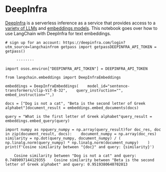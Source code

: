 DeepInfra
=========

[DeepInfra](https://deepinfra.com/?utm_source=langchain) is a serverless inference as a service that provides access to a [variety of LLMs](https://deepinfra.com/models?utm_source=langchain) and [embeddings models](https://deepinfra.com/models?type=embeddings&utm_source=langchain). This notebook goes over how to use LangChain with DeepInfra for text embeddings.

    # sign up for an account: https://deepinfra.com/login?utm_source=langchainfrom getpass import getpassDEEPINFRA_API_TOKEN = getpass()

         ········

    import osos.environ["DEEPINFRA_API_TOKEN"] = DEEPINFRA_API_TOKEN

    from langchain.embeddings import DeepInfraEmbeddings

    embeddings = DeepInfraEmbeddings(    model_id="sentence-transformers/clip-ViT-B-32",    query_instruction="",    embed_instruction="",)

    docs = ["Dog is not a cat", "Beta is the second letter of Greek alphabet"]document_result = embeddings.embed_documents(docs)

    query = "What is the first letter of Greek alphabet"query_result = embeddings.embed_query(query)

    import numpy as npquery_numpy = np.array(query_result)for doc_res, doc in zip(document_result, docs):    document_numpy = np.array(doc_res)    similarity = np.dot(query_numpy, document_numpy) / (        np.linalg.norm(query_numpy) * np.linalg.norm(document_numpy)    )    print(f'Cosine similarity between "{doc}" and query: {similarity}')

        Cosine similarity between "Dog is not a cat" and query: 0.7489097144129355    Cosine similarity between "Beta is the second letter of Greek alphabet" and query: 0.9519380640702013